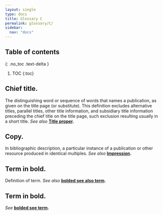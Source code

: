 ```yaml
---
layout: single
type: docs
title: Glossary C
permalink: glossary/C/
sidebar:
  nav: "docs"
---
```


## Table of contents
{: .no_toc .text-delta }

1. TOC
{:toc}

## **Chief title.**
The distinguishing word or sequence of words that names a publication, as given on the title page (or substitute).  This definition excludes alternative titles, parallel titles, other title information, and subsidiary title information preceding the chief title on the title page, such exclusion resulting usually in a short title. *See also* **[Title proper](/DCRMR/glossary/T/#title-proper).**

## **Copy.**
In bibliographic description, a particular instance of a publication or other resource produced in identical multiples. *See also* **[Impression](DCRMR/glossary/Letter/#impression).**

## **Term in bold.** 
Definition of term. *See also* **[bolded see also term](/DCRMR/glossary/Letter/#bolded-see-also-term).**

## **Term in bold.**
*See* **[bolded see term](/DCRMR/glossary/Letter/#bolded-see-also-term).**
